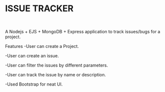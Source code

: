 # ISSUE TRACKER
<br>

A Nodejs + EJS + MongoDB + Express application to track issues/bugs for a project.

Features
-User can create a Project.

-User can create an issue.

-User can filter the issues by different parameters.

-User can track the issue by name or description.

-Used Bootstrap for neat UI.

